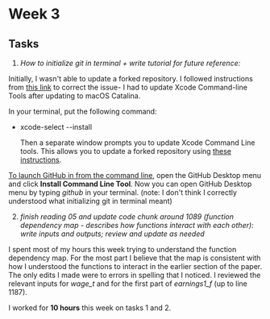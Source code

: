 # Week 3
## Tasks
1. *How to initialize git in terminal + write tutorial for future reference:*   

  Initially, I wasn't able to update a forked repository. I followed instructions from [this link](https://stackoverflow.com/questions/52522565/git-is-not-working-after-macos-update-xcrun-error-invalid-active-developer-pa) to correct the issue- I had to update Xcode Command-line Tools after updating to macOS Catalina.  

  In your terminal, put the following command:
  * xcode-select --install  

    Then a separate window prompts you to update Xcode Command Line tools. This allows you to update a forked repository using [these instructions](https://github.com/BITSS-OPA/URAP-week-progress/blob/master/04-sophia/02_week_log.md).

  [To launch GitHub in from the command line](https://help.github.com/en/desktop/getting-started-with-github-desktop/launching-github-desktop-from-the-command-line), open the GitHub Desktop menu and click **Install Command Line Tool**. Now you can open GitHub Desktop menu by typing *github* in your terminal.  (note: I don't think I correctly understood what initializing git in terminal meant)

2. *finish reading 05 and update code chunk around 1089 (function dependency map - describes how functions interact with each other): write inputs and outputs; review and update as needed*  

  I spent most of my hours this week trying to understand the function dependency map. For the most part I believe that the map is consistent with how I understood the functions to interact in the earlier section of the paper. The only edits I made were to errors in spelling that I noticed. I reviewed the relevant inputs for *wage_t* and for the first part of *earnings1_f* (up to line 1187).

I worked for **10 hours** this week on tasks 1 and 2.
